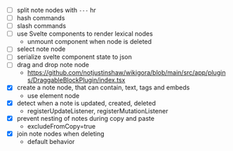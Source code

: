 - [ ] split note nodes with `---` hr
- [ ] hash commands
- [ ] slash commands
- [ ] use Svelte components to render lexical nodes
  - unmount component when node is deleted
- [ ] select note node
- [ ] serialize svelte component state to json
- [ ] drag and drop note node
  - https://github.com/notjustinshaw/wikigora/blob/main/src/app/plugins/DraggableBlockPlugin/index.tsx
- [x] create a note node, that can contain, text, tags and embeds
  - use element node 
- [x] detect when a note is updated, created, deleted
  - registerUpdateListener, registerMutationListener
- [x] prevent nesting of notes during copy and paste
  - excludeFromCopy=true
- [x] join note nodes when deleting
  - default behavior

